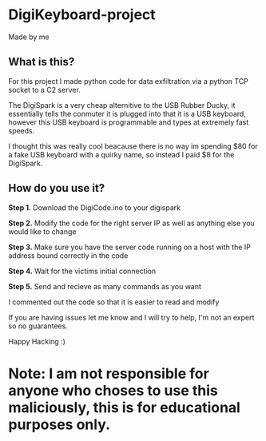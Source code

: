 # DigiKeyboard-project
Made by me
## What is this?
For this project I made python code for data exfiltration via a python TCP socket to a C2 server.

The DigiSpark is a very cheap alternitive to the USB Rubber Ducky, it essentially tells the conmuter it is plugged into that it is a USB keyboard, however this USB keyboard is programmable and types at extremely fast speeds. 

I thought this was really cool beacause there is no way im spending $80 for a fake USB keyboard with a quirky name, so instead I paid $8 for the DigiSpark. 

## How do you use it?

**Step 1.** Download the DigiCode.ino to your digispark 

**Step 2.** Modify the code for the right server IP as well as anything else you would like to change

**Step 3.** Make sure you have the server code running on a host with the IP address bound correctly in the code

**Step 4.** Wait for the victims initial connection

**Step 5.** Send and recieve as many commands as you want

I commented out the code so that it is easier to read and modify

If you are having issues let me know and I will try to help, I'm not an expert so no guarantees.

Happy Hacking :)

# Note: I am not responsible for anyone who choses to use this maliciously, this is for educational purposes only.
